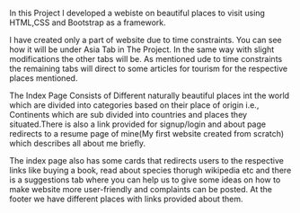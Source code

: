 In this Project I developed a webiste on beautiful places to visit using HTML,CSS and Bootstrap as a framework.

I have created only a part of website due to time constraints. You can see how it will
be under Asia Tab in The Project. In the same way with slight modifications the other
tabs will be. As mentioned ude to time constraints the remaining tabs will direct to 
some articles for tourism for the respective places mentioned.

The Index Page Consists of Different naturally beautiful places int the world which are divided into categories based on their place of origin
i.e., Continents which are sub divided into countries and places they situated.There is also a link provided for signup/login and about page
redirects to a resume page of mine(My first website created from scratch) which describes all about me briefly.

The index page also has some cards that redirects users to the respective links like buying a book, read about species thorugh wikipedia etc and there is 
a suggestions tab where you can help us to give some ideas on how to make website more user-friendly and complaints can be posted. At the footer we have 
different places with links provided about them.
